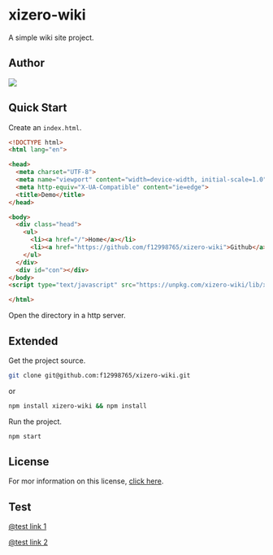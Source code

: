 # xizero-wiki

A simple wiki site project.

## Author

[![](./favicon.ico)](https://github.com/f12998765)
## Quick Start

Create an `index.html`.

```html
<!DOCTYPE html>
<html lang="en">

<head>
  <meta charset="UTF-8">
  <meta name="viewport" content="width=device-width, initial-scale=1.0">
  <meta http-equiv="X-UA-Compatible" content="ie=edge">
  <title>Demo</title>
</head>

<body>
  <div class="head">
    <ul>
      <li><a href="/">Home</a></li>
      <li><a href="https://github.com/f12998765/xizero-wiki">Github</a></li>
    </ul>
  </div>
  <div id="con"></div>
</body>
<script type="text/javascript" src="https://unpkg.com/xizero-wiki/lib/xizero.wiki.js"></script>

</html>
```
Open the directory in a http server.

## Extended

Get the project source.

```sh
git clone git@github.com:f12998765/xizero-wiki.git
```
or
```sh
npm install xizero-wiki && npm install 
```

Run the project.
```sh
npm start
```
## License

For mor information on this license, [click here](https://github.com/f12998765/xizero-wiki/blob/master/LICENSE).

## Test

[@test link 1](?Test.md)

[@test link 2](?Test/Test2.md)